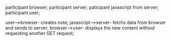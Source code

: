 participant browser;
participant server;
paticipant javascript from server;
participant user;

user-->browser- creates note;
javascript-->server- fetchs data from browser and sends to server;
browser-->user- displays the new content without requesting another GET request;
